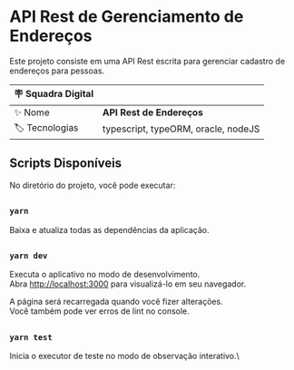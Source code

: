 # API Rest de Gerenciamento de Endereços

Este projeto consiste em uma API Rest escrita para gerenciar cadastro de endereços para pessoas.

| :placard: Squadra Digital |     |
| -------------  | --- |
| :sparkles: Nome        | **API Rest de Endereços**
| :label: Tecnologias | typescript, typeORM, oracle, nodeJS

## Scripts Disponíveis

No diretório do projeto, você pode executar:
##

### `yarn`

Baixa e atualiza todas as dependências da aplicação.

##

### `yarn dev`
Executa o aplicativo no modo de desenvolvimento.\
Abra [http://localhost:3000](http://localhost:3333) para visualizá-lo em seu navegador.

A página será recarregada quando você fizer alterações.\
Você também pode ver erros de lint no console.

##
### `yarn test`

Inicia o executor de teste no modo de observação interativo.\
